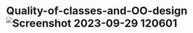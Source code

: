 # Quality-of-classes-and-OO-design![Screenshot 2023-09-29 120601](https://github.com/samakhraim/Quality-of-classes-and-OO-design/assets/62477773/b1e55ce4-c57c-4b44-b7c6-d8fed5e8ccc2)
